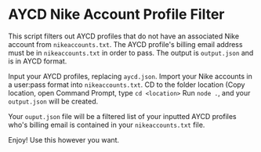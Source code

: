 # AYCD Nike Account Profile Filter

This script filters out AYCD profiles that do not have an associated Nike account from `nikeaccounts.txt`.  The AYCD profile's billing email address must be in `nikeaccounts.txt` in order to pass.  The output is `output.json` and is in AYCD format.

Input your AYCD profiles, replacing `aycd.json`.
Import your Nike accounts in a user:pass format into `nikeaccounts.txt`.
CD to the folder location (Copy location, open Command Prompt, type `cd <location>`
Run `node .`, and your `output.json` will be created.

Your `ouput.json` file will be a filtered list of your inputted AYCD profiles who's billing email is contained in your `nikeaccounts.txt` file.

Enjoy!  Use this however you want.
